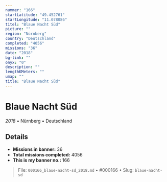 ```yaml
---
nummer: "166"
startLatitude: "49.452761"
startLongitude: "11.078086"
titel: "Blaue Nacht Süd"
picture: ""
region: "Nürnberg"
country: "Deutschland"
completed: "4056"
missions: "36"
date: "2018"
bg-link: ""
onyx: "0"
description: ""
lengthKMeters: ""
umap: ""
title: "Blaue Nacht Süd"
---
```

# Blaue Nacht Süd

*2018* • Nürnberg • Deutschland



## Details

- **Missions in banner:** 36
- **Total missions completed:** 4056
- **This is my banner no.:** 166





> File: `000166_blaue-nacht-sd_2018.md` • #000166 • Slug: `blaue-nacht-sd`
